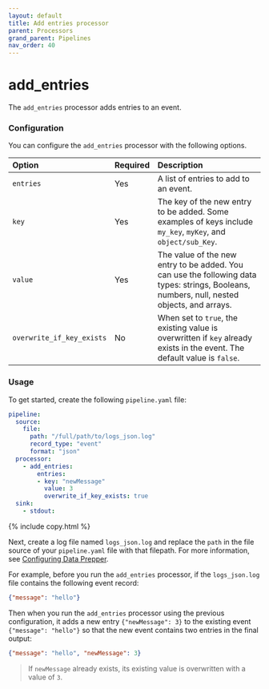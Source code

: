 ```yaml
---
layout: default
title: Add entries processor
parent: Processors
grand_parent: Pipelines
nav_order: 40
---
```


# add_entries

The `add_entries` processor adds entries to an event.

### Configuration

You can configure the `add_entries` processor with the following options.

| Option | Required | Description |
| :--- | :--- | :--- |
| `entries` | Yes | A list of entries to add to an event. |
| `key` | Yes | The key of the new entry to be added. Some examples of keys include `my_key`, `myKey`, and `object/sub_Key`. |
| `value` | Yes | The value of the new entry to be added. You can use the following data types: strings, Booleans, numbers, null, nested objects, and arrays. |
| `overwrite_if_key_exists` | No | When set to `true`, the existing value is overwritten if `key` already exists in the event. The default value is `false`. |

### Usage

To get started, create the following `pipeline.yaml` file:

```yaml
pipeline:
  source:
    file:
      path: "/full/path/to/logs_json.log"
      record_type: "event"
      format: "json"
  processor:
    - add_entries:
        entries:
        - key: "newMessage"
          value: 3
          overwrite_if_key_exists: true
  sink:
    - stdout:
```
{% include copy.html %}


Next, create a log file named `logs_json.log` and replace the `path` in the file source of your `pipeline.yaml` file with that filepath. For more information, see [Configuring Data Prepper]({{site.url}}{{site.baseurl}}/data-prepper/getting-started/#2-configuring-data-prepper).

For example, before you run the `add_entries` processor, if the `logs_json.log` file contains the following event record:

```json
{"message": "hello"}
```

Then when you run the `add_entries` processor using the previous configuration, it adds a new entry `{"newMessage": 3}` to the existing event `{"message": "hello"}` so that the new event contains two entries in the final output:

```json
{"message": "hello", "newMessage": 3}
```

> If `newMessage` already exists, its existing value is overwritten with a value of `3`.

